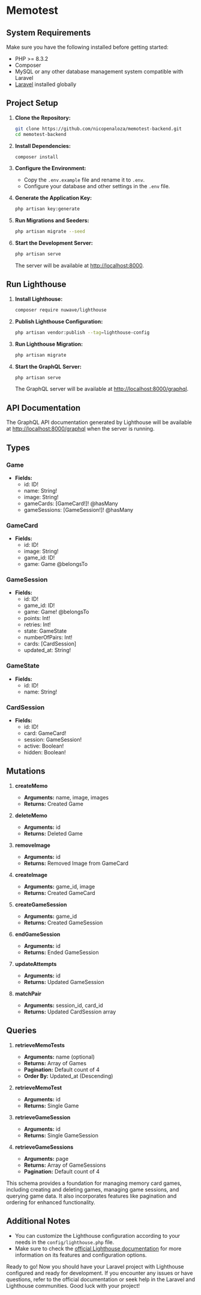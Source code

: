 # Memotest
## System Requirements

Make sure you have the following installed before getting started:

- PHP >= 8.3.2
- Composer
- MySQL or any other database management system compatible with Laravel
- [Laravel](https://laravel.com/) installed globally

## Project Setup

1. **Clone the Repository:**

   ```bash
   git clone https://github.com/nicopenaloza/memotest-backend.git
   cd memotest-backend
   ```

2. **Install Dependencies:**

   ```bash
   composer install
   ```

3. **Configure the Environment:**

   - Copy the `.env.example` file and rename it to `.env`.
   - Configure your database and other settings in the `.env` file.

4. **Generate the Application Key:**

   ```bash
   php artisan key:generate
   ```

5. **Run Migrations and Seeders:**

   ```bash
   php artisan migrate --seed
   ```

6. **Start the Development Server:**

   ```bash
   php artisan serve
   ```

   The server will be available at [http://localhost:8000](http://localhost:8000).

## Run Lighthouse

1. **Install Lighthouse:**

   ```bash
   composer require nuwave/lighthouse
   ```

2. **Publish Lighthouse Configuration:**

   ```bash
   php artisan vendor:publish --tag=lighthouse-config
   ```

3. **Run Lighthouse Migration:**

   ```bash
   php artisan migrate
   ```

4. **Start the GraphQL Server:**

   ```bash
   php artisan serve
   ```

   The GraphQL server will be available at [http://localhost:8000/graphql](http://localhost:8000/graphql).


## API Documentation

The GraphQL API documentation generated by Lighthouse will be available at [http://localhost:8000/graphql](http://localhost:8000/graphql) when the server is running.


## Types

### Game
- **Fields:**
  - id: ID!
  - name: String!
  - image: String!
  - gameCards: [GameCard!]! @hasMany
  - gameSessions: [GameSession!]! @hasMany

### GameCard
- **Fields:**
  - id: ID!
  - image: String!
  - game_id: ID!
  - game: Game @belongsTo

### GameSession
- **Fields:**
  - id: ID!
  - game_id: ID!
  - game: Game! @belongsTo
  - points: Int!
  - retries: Int!
  - state: GameState
  - numberOfPairs: Int!
  - cards: [CardSession]
  - updated_at: String!

### GameState
- **Fields:**
  - id: ID!
  - name: String!

### CardSession
- **Fields:**
  - id: ID!
  - card: GameCard!
  - session: GameSession!
  - active: Boolean!
  - hidden: Boolean!

## Mutations

1. **createMemo**
   - **Arguments:** name, image, images
   - **Returns:** Created Game

2. **deleteMemo**
   - **Arguments:** id
   - **Returns:** Deleted Game

3. **removeImage**
   - **Arguments:** id
   - **Returns:** Removed Image from GameCard

4. **createImage**
   - **Arguments:** game_id, image
   - **Returns:** Created GameCard

5. **createGameSession**
   - **Arguments:** game_id
   - **Returns:** Created GameSession

6. **endGameSession**
   - **Arguments:** id
   - **Returns:** Ended GameSession

7. **updateAttempts**
   - **Arguments:** id
   - **Returns:** Updated GameSession

8. **matchPair**
   - **Arguments:** session_id, card_id
   - **Returns:** Updated CardSession array

## Queries

1. **retrieveMemoTests**
   - **Arguments:** name (optional)
   - **Returns:** Array of Games
   - **Pagination:** Default count of 4
   - **Order By:** Updated_at (Descending)

2. **retrieveMemoTest**
   - **Arguments:** id
   - **Returns:** Single Game

3. **retrieveGameSession**
   - **Arguments:** id
   - **Returns:** Single GameSession

4. **retrieveGameSessions**
   - **Arguments:** page
   - **Returns:** Array of GameSessions
   - **Pagination:** Default count of 4

This schema provides a foundation for managing memory card games, including creating and deleting games, managing game sessions, and querying game data. It also incorporates features like pagination and ordering for enhanced functionality.

## Additional Notes

- You can customize the Lighthouse configuration according to your needs in the `config/lighthouse.php` file.
- Make sure to check the [official Lighthouse documentation](https://lighthouse-php.com/) for more information on its features and configuration options.

Ready to go! Now you should have your Laravel project with Lighthouse configured and ready for development. If you encounter any issues or have questions, refer to the official documentation or seek help in the Laravel and Lighthouse communities. Good luck with your project!
